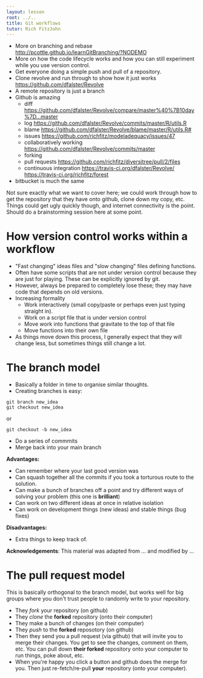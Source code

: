 ```yaml
---
layout: lesson
root: ../..
title: Git workflows
tutor: Rich FitzJohn
---
```


* More on branching and rebase
  http://pcottle.github.io/learnGitBranching/?NODEMO
* More on how the code lifecycle works and how you can still experiment while you use version control.
* Get everyone doing a simple push and pull of a repository.
* Clone revolve and run through to show how it just works
  https://github.com/dfalster/Revolve
* A remote repository is just a branch
* Github is amazing
  * diff
	https://github.com/dfalster/Revolve/compare/master%40%7B10day%7D...master
  * log
    https://github.com/dfalster/Revolve/commits/master/R/utils.R
  * blame
	https://github.com/dfalster/Revolve/blame/master/R/utils.R#
  * issues
    https://github.com/richfitz/modeladequacy/issues/47
  * collaboratively working
    https://github.com/dfalster/Revolve/commits/master
  * forking
  * pull requests
	https://github.com/richfitz/diversitree/pull/2/files
  * continuous integration
	https://travis-ci.org/dfalster/Revolve/
	https://travis-ci.org/richfitz/forest
* bitbucket is much the same

Not sure exactly what we want to cover here; we could work through how to get the repository that they have onto github, clone down my copy, etc.  Things could get ugly quickly though, and internet connectivity is the point.  Should do a brainstorming session here at some point.

# How version control works within a workflow

* "Fast changing" ideas files and "slow changing" files defining functions.
* Often have some scripts that are not under version control because they are just for playing.  These can be explicitly ignored by git.
* However, always be prepared to completely lose these; they may have code that depends on old versions.
* Increasing formality
  - Work interactively (small copy/paste or perhaps even just typing straight in).
  - Work on a script file that is under version control
  - Move work into functions that gravitate to the top of that file
  - Move functions into their own file
* As things move down this process, I generally expect that they will change less, but sometimes things still change a lot.

# The branch model

* Basically a folder in time to organise similar thoughts.
* Creating branches is easy:

```
git branch new_idea
git checkout new_idea
```

or

```
git checkout -b new_idea
```

* Do a series of commmits
* Merge back into your main branch

**Advantages:**

* Can remember where your last good version was
* Can squash together all the commits if you took a torturous route to the solution.
* Can make a bunch of branches off a point and try different ways of solving your problem (this one is **brilliant**)
* Can work on two different ideas at once in relative isolation
* Can work on development things (new ideas) and stable things (bug fixes)

**Disadvantages:**

* Extra things to keep track of.

**Acknowledgements**: This material was adapted from ... and modified by ...

# The pull request model

This is basically orthogonal to the branch model, but works well for big groups where you don't trust people to randomly write to your repository.

* They *fork* your repository (on github)
* They *clone* the **forked** repository (onto their computer)
* They make a bunch of changes (on their computer)
* They *push* to the **forked** reposotory (on github)
* Then they send you a pull request (via github) that will invite you to merge their changes.  You get to see the changes, comment on them, etc.  You can pull down **their forked**  repository onto your computer to run things, poke about, etc.
* When you're happy you click a button and github does the merge for you.  Then just re-fetch/re-pull **your** repository (onto your computer).
